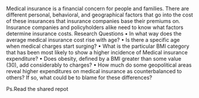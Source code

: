 Medical insurance is a financial concern for people and families. There are different personal, behavioral, and geographical factors that go into the cost of these insurances that insurance companies base their premiums on. Insurance companies and policyholders alike need to know what factors determine insurance costs. 
Research Questions 
•	In what way does the average medical insurance cost rise with age?
•	Is there a specific age when medical charges start surging?
•	What is the particular BMI category that has been most likely to show a higher incidence of Medical insurance expenditure?
•	Does obesity, defined by a BMI greater than some value (30), add considerably to charges?
•	How much do some geopolitical areas reveal higher expenditures on medical insurance as counterbalanced to others? If so, what could be to blame for these differences?

Ps.Read the shared repot

